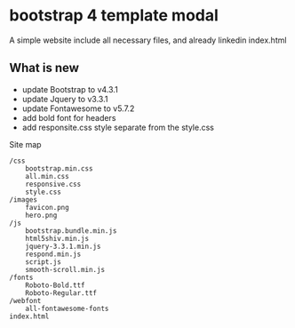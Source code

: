 # bootstrap 4 template modal
A simple website include all necessary files, and already linkedin index.html

## What is new
- update Bootstrap to v4.3.1
- update Jquery to v3.3.1
- update Fontawesome to v5.7.2
- add bold font for headers
- add responsite.css style separate from the style.css


Site map

    /css
        bootstrap.min.css
        all.min.css
        responsive.css
        style.css
    /images
        favicon.png
        hero.png
    /js
        bootstrap.bundle.min.js
        html5shiv.min.js
        jquery-3.3.1.min.js
        respond.min.js
        script.js
        smooth-scroll.min.js
    /fonts
        Roboto-Bold.ttf
        Roboto-Regular.ttf
    /webfont
        all-fontawesome-fonts
    index.html
